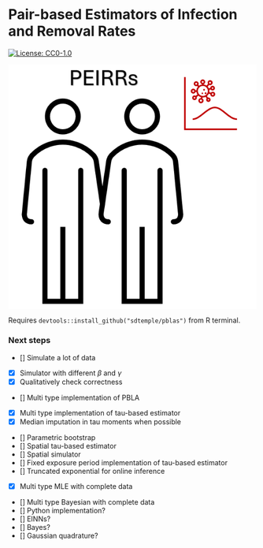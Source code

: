 # Pair-based Estimators of Infection and Removal Rates

[![License: CC0-1.0](https://img.shields.io/badge/License-CC0_1.0-lightgrey.svg)](http://creativecommons.org/publicdomain/zero/1.0/)

<img src="icon.png" align="center" width="600px"/>

Requires `devtools::install_github("sdtemple/pblas")` from R terminal.

### Next steps
- [] Simulate a lot of data
- [x] Simulator with different $\beta$ and $\gamma$
- [x] Qualitatively check correctness
- [] Multi type implementation of PBLA
- [x] Multi type implementation of tau-based estimator
- [x] Median imputation in tau moments when possible
- [] Parametric bootstrap
- [] Spatial tau-based estimator
- [] Spatial simulator
- [] Fixed exposure period implementation of tau-based estimator
- [] Truncated exponential for online inference
- [x] Multi type MLE with complete data
- [] Multi type Bayesian with complete data
- [] Python implementation?
- [] EINNs?
- [] Bayes?
- [] Gaussian quadrature?